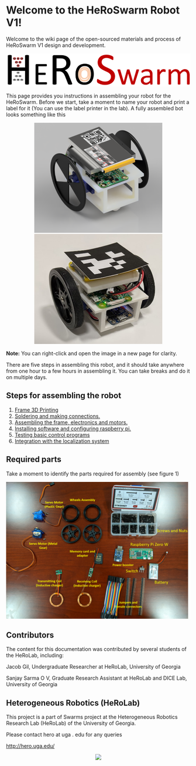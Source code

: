 # Welcome to the HeRoSwarm Robot V1!


Welcome to the wiki page of the open-sourced materials and process of HeRoSwarm V1 design and development.


<p align="center">
<img src="https://github.com/herolab-uga/heroswarm_v1/blob/master/images/HeroSwarm%20Logo.png" width="600">
</p>





This page provides you instructions in assembling your robot for the HeRoSwarm.
Before we start, take a moment to name your robot and print a label for it (You can use the label printer in the lab).
A fully assembled bot looks something like this
<p align="center">
<img src="https://github.com/herolab-uga/heroswarm_v1/blob/master/images/renderV1_1.png" width="350" height ="300">
  <img src="https://github.com/herolab-uga/heroswarm_v1/blob/master/images/botV1.jpg" width="350" height ="300">
</p>

**Note:** You can right-click and open the image in a new page for clarity.

There are five steps in assembling this robot, and it should take anywhere from one hour to a few hours in assembling it. You can take breaks and do it on multiple days.

Steps for assembling the robot
---------------------------------
1. [Frame 3D Printing](http://github.com/herolab-uga/heroswarm_v1/wiki/Frame-3D-Printing)
2. [Soldering and making connections.](http://github.com/herolab-uga/heroswarm_v1/wiki/Soldering-and-Making-Connections)
3. [Assembling the frame, electronics and motors.](http://github.com/herolab-uga/heroswarm_v1/wiki/Assembling-the-frame,-electronics,-and-motors)
4. [Installing software and configuring raspberry pi.](http://github.com/herolab-uga/heroswarm_v1/wiki/Installing-software-and-configuring-raspberry-pi)
5. [Testing basic control programs](http://github.com/herolab-uga/heroswarm_v1/wiki/Testing-basic-control-programs)
6. [Integration with the localization system](http://github.com/herolab-uga/heroswarm_v1/wiki/Integration-with-the-localization-system)

## Required parts
Take a moment to identify the parts required for assembly (see figure 1)
<p align="center">
<img src="https://github.com/herolab-uga/heroswarm_v1/blob/master/images/Picture1.png" width="600">
</p>


## Contributors



The content for this documentation was contributed by several students of the HeRoLab, including:

Jacob Gil, Undergraduate Researcher at HeRoLab, University of Georgia

Sanjay Sarma O V, Graduate Research Assistant at HeRoLab and DICE Lab, University of Georgia


## Heterogeneous Robotics (HeRoLab)

This project is a part of Swarms project at the Heterogeneous Robotics Research Lab (HeRoLab) of the University of Georgia.

Please contact hero at uga . edu for any queries

http://hero.uga.edu/

<p align="center">
<img src="http://hero.uga.edu/wp-content/uploads/2019/04/HeRo-Logo-3.png" width="600">
</p>











